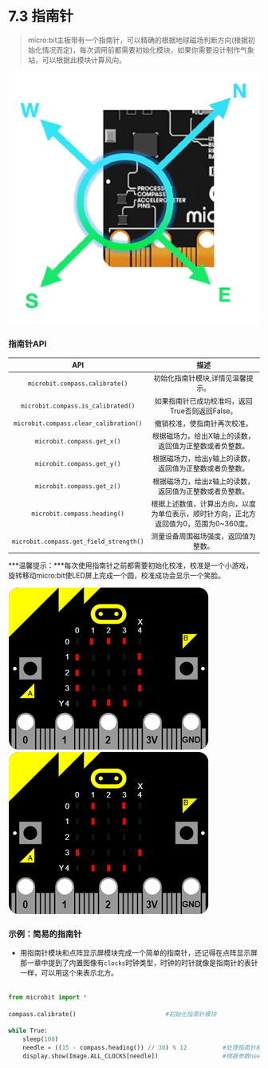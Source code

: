 # 7.3 指南针

> micro:bit主板带有一个指南针，可以精确的根据地球磁场判断方向(根据初始化情况而定)，每次调用前都需要初始化模块，如果你需要设计制作气象站，可以根据此模块计算风向。

![](./images/2UMV4MA.png)

### 指南针API ###

| API | 描述 | 
| :------------: | :-----------: |
|`microbit.compass.calibrate()`|初始化指南针模块,详情见温馨提示。|
|`microbit.compass.is_calibrated()`|如果指南针已成功校准吗，返回True否则返回False。|
|`microbit.compass.clear_calibration()`|撤销校准，使指南针再次校准。|
|`microbit.compass.get_x()`|根据磁场力，给出X轴上的读数，返回值为正整数或者负整数。|
|`microbit.compass.get_y()`|根据磁场力，给出y轴上的读数，返回值为正整数或者负整数。|
|`microbit.compass.get_z()`|根据磁场力，给出z轴上的读数，返回值为正整数或者负整数。|
|`microbit.compass.heading()`|根据上述数值，计算出方向，以度为单位表示，顺时针方向，正北方返回值为0，范围为0~360度。|
|`microbit.compass.get_field_strength()`|测量设备周围磁场强度，返回值为整数。|

***温馨提示：***每次使用指南针之前都需要初始化校准，校准是一个小游戏，旋转移动micro:bit使LED屏上完成一个圆，校准成功会显示一个笑脸。

![](./images/V4wZAP1.png) ![](./images/EW3J71r.png)

### 示例：简易的指南针 ###

- 用指南针模块和点阵显示屏模块完成一个简单的指南针，还记得在点阵显示屏那一章中提到了内置图像有`clocks`时钟类型，时钟的时针就像是指南针的表针一样，可以用这个来表示北方。

```python

from microbit import *

compass.calibrate()							#初始化指南针模块

while True:
    sleep(100)
    needle = ((15 - compass.heading()) // 30) % 12			#处理指南针模块返回参数
    display.show(Image.ALL_CLOCKS[needle])					#根据参数needle，显示ALL_CLOCKS列表中的图像来指示北方方向

```
